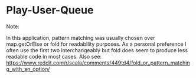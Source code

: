 # Play-User-Queue

Note: 

In this application, pattern matching was usually chosen over map.getOrElse or fold for readability purposes. As a personal preference I often use the first two interchangeably but fold does seem to produce less readable code in most cases. Also see: https://www.reddit.com/r/scala/comments/449td4/fold_or_pattern_matching_with_an_option/
